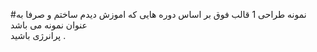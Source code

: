 #نمونه طراحی 1
قالب فوق بر اساس دوره هایی که اموزش دیدم ساختم و صرفا به عنوان نمونه می باشد  
پرانرژی باشید .
